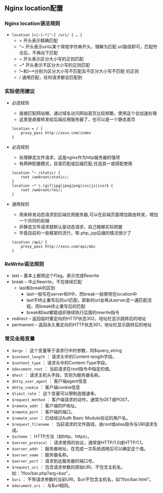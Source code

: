 ## Nginx location配置
### Nginx location语法规则
* `location [=|~|~*|^~] /uri/ { … }`
	* = 开头表示精确匹配
	* ^~ 开头表示uri以某个常规字符串开头，理解为匹配 url路径即可，匹配符合后，不再向下匹配
	* ~ 开头表示区分大小写的正则匹配
	* ~* 开头表示不区分大小写的正则匹配
	* !~和!~*分别为区分大小写不匹配及不区分大小写不匹配 的正则
	* / 通用匹配，任何请求都会匹配到

### 实际使用建议
* 必选规则
	* 直接匹配网站根，通过域名访问网站首页比较频繁，使用这个会加速处理
	* 这里是直接转发给后端应用服务器了，也可以是一个静态首页

	```
	location = / {
	    proxy_pass http://xxxx.com/index
	}
	```
* 必选规则
	* 处理静态文件请求，这是nginx作为http服务器的强项
	* 有两种配置模式，目录匹配或后缀匹配,任选其一或搭配使用
	
	```
	location ^~ /static/ {
	    root /webroot/static/;
	}
	location ~* \.(gif|jpg|jpeg|png|css|js|ico)$ {
	    root /webroot/res/;
	}
	```
* 通用规则
	* 用来转发动态请求到后端应用服务器,可以在前端页面增加路由转发，增加一个共同的前缀
	* 非静态文件请求就默认是动态请求，自己根据实际把握
	* 毕竟目前的一些框架的流行，带.php,.jsp后缀的情况很少了
	
	```
	location /api/ {
	    proxy_pass http://xxxx.com/api/abc
	}
	```

### ReWrite语法规则
* last – 基本上都用这个Flag，表示完成Rewrite
* break – 中止Rewirte，不在继续匹配
	* last和break的区别
		* last一般写在server和if中，而break一般使用在location中
		* last不终止重写后的url匹配，即新的url会再从server走一遍匹配流程，而break终止重写后的匹配
		* break和last都能组织继续执行后面的rewrite指令
* redirect – 返回临时重定向的HTTP状态302，地址栏显示跳转后的地址
* permanent – 返回永久重定向的HTTP状态301，地址栏显示跳转后的地址

### 常见全局变量
* `$args` ： 这个变量等于请求行中的参数，同$query_string
* `$content_length` ： 请求头中的Content-length字段。
* `$content_type` ： 请求头中的Content-Type字段。
* `$document_root` ： 当前请求在root指令中指定的值。
* `$host` ： 请求主机头字段，否则为服务器名称。
* `$http_user_agent` ： 客户端agent信息
* `$http_cookie` ： 客户端cookie信息
* `$limit_rate` ： 这个变量可以限制连接速率。
* `$request_method` ： 客户端请求的动作，通常为GET或POST。
* `$remote_addr` ： 客户端的IP地址。
* `$remote_port` ： 客户端的端口。
* `$remote_user` ： 已经经过Auth Basic Module验证的用户名。
* `$request_filename` ： 当前请求的文件路径，由root或alias指令与URI请求生成。
* `$scheme` ： HTTP方法（如http，https）。
* `$server_protocol` ： 请求使用的协议，通常是HTTP/1.0或HTTP/1.1。
* `$server_addr` ： 服务器地址，在完成一次系统调用后可以确定这个值。
* `$server_name` ： 服务器名称。
* `$server_port` ： 请求到达服务器的端口号。
* `$request_uri` ： 包含请求参数的原始URI，不包含主机名，如：”/foo/bar.php?arg=baz”。
* `$uri` ： 不带请求参数的当前URI，$uri不包含主机名，如”/foo/bar.html”。
* `$document_uri` ： 与$uri相同。
